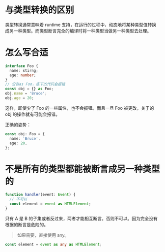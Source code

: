 # 与类型转换的区别

类型转换通常意味着 runtime 支持，在运行的过程中，动态地将某种类型值转换成另一种类型。而类型断言完全的编译时将一种类型当做另一种类型去处理。

# 怎么写合适

```ts
interface Foo {
  name: stirng;
  age: number;
}
// 没有as Foo，底下的代码会报错
const obj = {} as Foo;
obj.name = 'Bruce';
obj.age = 20;
```

这样，即使少了 Foo 的一些属性，也不会报错。而且一旦 Foo 被更改，关于的 obj 的操作就有可能会报错。

正确的姿势：

```ts
const obj: Foo = {
  name: 'Bruce',
  age: 20,
};
```

# 不是所有的类型都能被断言成另一种类型的

```ts
function handler(event: Event) {
  // 不可以
  const element = event as HTMLElement;
}
```

只有 A 是 B 的子集或者反过来，两者才能相互断言。否则不可以。因为完全没有根据的断言是危险的。

> 如果需要，直接使用 any。

```ts
const element = event as any as HTMLElement;
```
